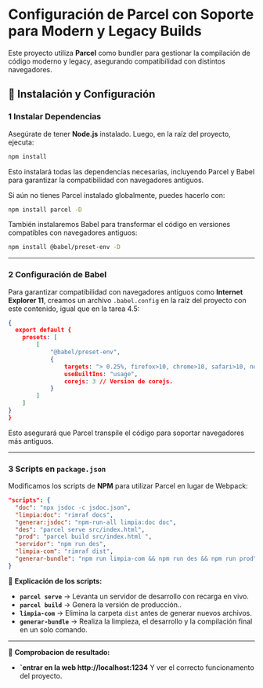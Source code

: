 # Configuración de Parcel con Soporte para Modern y Legacy Builds

Este proyecto utiliza **Parcel** como bundler para gestionar la compilación de código moderno y legacy, asegurando compatibilidad con distintos navegadores.

## 🚀 Instalación y Configuración

### 1 **Instalar Dependencias**

Asegúrate de tener **Node.js** instalado. Luego, en la raíz del proyecto, ejecuta:

```sh
npm install
```

Esto instalará todas las dependencias necesarias, incluyendo Parcel y Babel para garantizar la compatibilidad con navegadores antiguos.

Si aún no tienes Parcel instalado globalmente, puedes hacerlo con:

```sh
npm install parcel -D
```

También instalaremos Babel para transformar el código en versiones compatibles con navegadores antiguos:

```sh
npm install @babel/preset-env -D
```

---



### 2 **Configuración de Babel**

Para garantizar compatibilidad con navegadores antiguos como **Internet Explorer 11**, creamos un archivo `.babel.config` en la raíz del proyecto con este contenido, igual que en la tarea 4.5:

```json
{
  export default {   
    presets: [
        [
            "@babel/preset-env",
            {
                targets: "> 0.25%, firefox>10, chrome>10, safari>10, not dead", 
                useBuiltIns: "usage", 
                corejs: 3 // Version de corejs.
            }
        ]
    ]
}
}


```

Esto asegurará que Parcel transpile el código para soportar navegadores más antiguos.

---

### 3 **Scripts en `package.json`**

Modificamos los scripts de **NPM** para utilizar Parcel en lugar de Webpack:

```json
"scripts": {
  "doc": "npx jsdoc -c jsdoc.json",
  "limpia:doc": "rimraf docs",
  "generar:jsdoc": "npm-run-all limpia:doc doc",
  "des": "parcel serve src/index.html",
  "prod": "parcel build src/index.html ",
  "servidor": "npm run des",
  "limpia-com": "rimraf dist",
  "generar-bundle": "npm run limpia-com && npm run des && npm run prod"
}
```

📌 **Explicación de los scripts:**

- **`parcel serve`** → Levanta un servidor de desarrollo con recarga en vivo.
- **`parcel build`** → Genera la versión de producción..
- **`limpia-com`** → Elimina la carpeta `dist` antes de generar nuevos archivos.
- **`generar-bundle`** → Realiza la limpieza, el desarrollo y la compilación final en un solo comando.

---
📌 **Comprobacion de resultado:**

- **`entrar en la web http://localhost:1234** Y ver el correcto funcionamento del proyecto.



